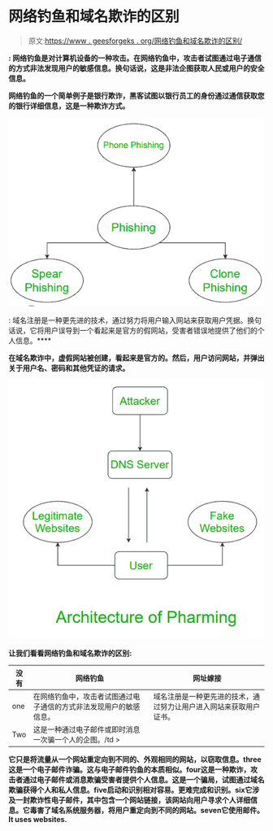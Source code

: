 # 网络钓鱼和域名欺诈的区别

> 原文:[https://www . geesforgeks . org/网络钓鱼和域名欺诈的区别/](https://www.geeksforgeeks.org/difference-between-phishing-and-pharming/)

[](https://www.geeksforgeeks.org/phishing-in-ethical-hacking/)**:
网络钓鱼是对计算机设备的一种攻击。在网络钓鱼中，攻击者试图通过电子通信的方式非法发现用户的敏感信息。换句话说，这是非法企图获取人民或用户的安全信息。**

**网络钓鱼的一个简单例子是银行欺诈，黑客试图以银行员工的身份通过通信获取您的银行详细信息，这是一种欺诈方式。**

**![](img/43502efa5e8e256fbf7335083fa4e0d7.png)**

**[](https://www.geeksforgeeks.org/types-of-email-attacks/)**:
域名注册是一种更先进的技术，通过努力将用户输入网站来获取用户凭据。换句话说，它将用户误导到一个看起来是官方的假网站，受害者错误地提供了他们的个人信息。****

****在域名欺诈中，虚假网站被创建，看起来是官方的。然后，用户访问网站，并弹出关于用户名、密码和其他凭证的请求。****

****![](img/70b4888bfc456194ad12e1cf9b101317.png)****

****让我们看看网络钓鱼和域名欺诈的区别:****

<center>

| 没有 | 网络钓鱼 | 网址嫁接 |
| --- | --- | --- |
| one | 在网络钓鱼中，攻击者试图通过电子通信的方式非法发现用户的敏感信息。 | 域名注册是一种更先进的技术，通过努力让用户进入网站来获取用户证书。 |
| Two | 这是一种通过电子邮件或即时消息一次骗一个人的企图。/td > |

</center>

****它只是将流量从一个网站重定向到不同的、外观相同的网站，以窃取信息。three这是一个电子邮件诈骗。这与电子邮件钓鱼的本质相似。four这是一种欺诈，攻击者通过电子邮件或消息欺骗受害者提供个人信息。这是一个骗局，试图通过域名欺骗获得个人和私人信息。five启动和识别相对容易。更难完成和识别。six它涉及一封欺诈性电子邮件，其中包含一个网站链接，该网站向用户寻求个人详细信息。它毒害了域名系统服务器，将用户重定向到不同的网站。seven它使用邮件。It uses websites.****